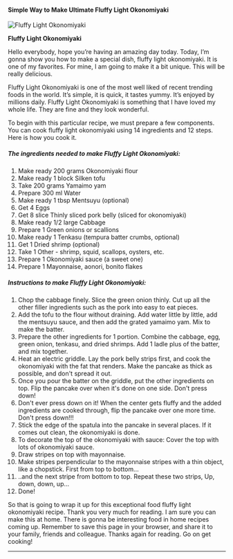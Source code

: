             

#### Simple Way to Make Ultimate Fluffy Light Okonomiyaki

![Fluffy Light Okonomiyaki](https://img-global.cpcdn.com/recipes/6017405550592000/751x532cq70/fluffy-light-okonomiyaki-recipe-main-photo.jpg)

**Fluffy Light Okonomiyaki**

Hello everybody, hope you’re having an amazing day today. Today, I’m gonna show you how to make a special dish, fluffy light okonomiyaki. It is one of my favorites. For mine, I am going to make it a bit unique. This will be really delicious.

Fluffy Light Okonomiyaki is one of the most well liked of recent trending foods in the world. It’s simple, it is quick, it tastes yummy. It’s enjoyed by millions daily. Fluffy Light Okonomiyaki is something that I have loved my whole life. They are fine and they look wonderful.

To begin with this particular recipe, we must prepare a few components. You can cook fluffy light okonomiyaki using 14 ingredients and 12 steps. Here is how you cook it.

##### The ingredients needed to make Fluffy Light Okonomiyaki:

1.  Make ready 200 grams Okonomiyaki flour
2.  Make ready 1 block Silken tofu
3.  Take 200 grams Yamaimo yam
4.  Prepare 300 ml Water
5.  Make ready 1 tbsp Mentsuyu (optional)
6.  Get 4 Eggs
7.  Get 8 slice Thinly sliced pork belly (sliced for okonomiyaki)
8.  Make ready 1/2 large Cabbage
9.  Prepare 1 Green onions or scallions
10.  Make ready 1 Tenkasu (tempura batter crumbs, optional)
11.  Get 1 Dried shrimp (optional)
12.  Take 1 Other - shrimp, squid, scallops, oysters, etc.
13.  Prepare 1 Okonomiyaki sauce (a sweet one)
14.  Prepare 1 Mayonnaise, aonori, bonito flakes

##### Instructions to make Fluffy Light Okonomiyaki:

1.  Chop the cabbage finely. Slice the green onion thinly. Cut up all the other filler ingredients such as the pork into easy to eat pieces.
2.  Add the tofu to the flour without draining. Add water little by little, add the mentsuyu sauce, and then add the grated yamaimo yam. Mix to make the batter.
3.  Prepare the other ingredients for 1 portion. Combine the cabbage, egg, green onion, tenkasu, and dried shrimps. Add 1 ladle plus of the batter, and mix together.
4.  Heat an electric griddle. Lay the pork belly strips first, and cook the okonomiyaki with the fat that renders. Make the pancake as thick as possible, and don't spread it out.
5.  Once you pour the batter on the griddle, put the other ingredients on top. Flip the pancake over when it's done on one side. Don't press down!
6.  Don't ever press down on it! When the center gets fluffy and the added ingredients are cooked through, flip the pancake over one more time. Don't press down!!!
7.  Stick the edge of the spatula into the pancake in several places. If it comes out clean, the okonomiyaki is done.
8.  To decorate the top of the okonomiyaki with sauce: Cover the top with lots of okonomiyaki sauce.
9.  Draw stripes on top with mayonnaise.
10.  Make stripes perpendicular to the mayonnaise stripes with a thin object, like a chopstick. First from top to bottom…
11.  ..and the next stripe from bottom to top. Repeat these two strips, Up, down, down, up…
12.  Done!

So that is going to wrap it up for this exceptional food fluffy light okonomiyaki recipe. Thank you very much for reading. I am sure you can make this at home. There is gonna be interesting food in home recipes coming up. Remember to save this page in your browser, and share it to your family, friends and colleague. Thanks again for reading. Go on get cooking!

* * *